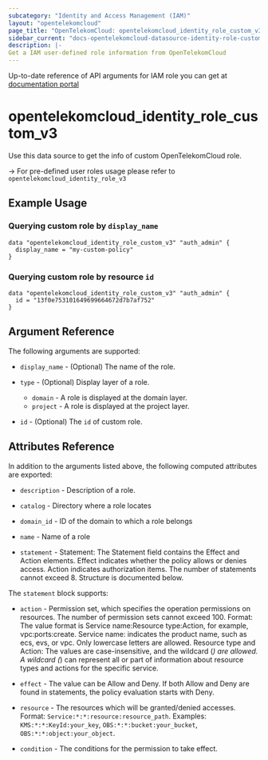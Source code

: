 ```yaml
---
subcategory: "Identity and Access Management (IAM)"
layout: "opentelekomcloud"
page_title: "OpenTelekomCloud: opentelekomcloud_identity_role_custom_v3"
sidebar_current: "docs-opentelekomcloud-datasource-identity-role-custom-v3"
description: |-
Get a IAM user-defined role information from OpenTelekomCloud
---
```


Up-to-date reference of API arguments for IAM role you can get at
[documentation portal](https://docs.otc.t-systems.com/identity-access-management/api-ref/apis/permission_management/querying_role_details.html)

# opentelekomcloud_identity_role_custom_v3

Use this data source to get the info of custom OpenTelekomCloud role.

-> For pre-defined user roles usage please refer to `opentelekomcloud_identity_role_v3`

## Example Usage

### Querying custom role by `display_name`

```hcl
data "opentelekomcloud_identity_role_custom_v3" "auth_admin" {
  display_name = "my-custom-policy"
}
```

### Querying custom role by resource `id`

```hcl
data "opentelekomcloud_identity_role_custom_v3" "auth_admin" {
  id = "13f0e753101649699664672d7b7af752"
}
```

## Argument Reference

The following arguments are supported:

* `display_name` - (Optional) The name of the role.

* `type` - (Optional) Display layer of a role.
    * `domain` - A role is displayed at the domain layer.
    * `project` - A role is displayed at the project layer.

* `id` - (Optional) The `id` of custom role.

## Attributes Reference

In addition to the arguments listed above, the following computed attributes are exported:

* `description` - Description of a role.

* `catalog` - Directory where a role locates

* `domain_id` - ID of the domain to which a role belongs

* `name` - Name of a role

* `statement` - Statement: The Statement field contains the Effect and Action
  elements. Effect indicates whether the policy allows or denies
  access. Action indicates authorization items. The number of
  statements cannot exceed 8. Structure is documented below.

The `statement` block supports:

* `action` - Permission set, which specifies the operation permissions on
  resources. The number of permission sets cannot exceed 100.
  Format:  The value format is Service name:Resource type:Action,
  for example, vpc:ports:create. Service name: indicates the
  product name, such as ecs, evs, or vpc. Only lowercase letters
  are allowed. Resource type and Action: The values are
  case-insensitive, and the wildcard (*) are allowed. A wildcard
  (*) can represent all or part of information about resource
  types and actions for the specific service.

* `effect` - The value can be Allow and Deny. If both Allow and Deny are
  found in statements, the policy evaluation starts with Deny.

* `resource` -  The resources which will be granted/denied accesses.
  Format: `Service:*:*:resource:resource_path`.
  Examples: `KMS:*:*:KeyId:your_key`, `OBS:*:*:bucket:your_bucket`, `OBS:*:*:object:your_object`.

* `condition` - The conditions for the permission to take effect.
